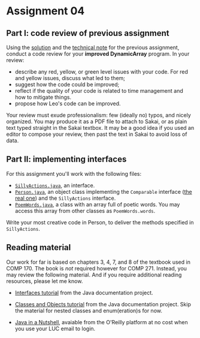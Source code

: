 # Assignment 04

## Part I: code review of previous assignment

Using the [solution](../03-wow-more-dynamic-arrays/DynamicArray_Solution.java) and the [technical note](../03-wow-more-dynamic-arrays/TechNote.md) for the previous assignment, conduct a code review for your **improved DynamicArray** program. In your review:

* describe any red, yellow, or green level issues with your code. For red and yellow issues, discuss what led to them;
* suggest how the code could be improved;
* reflect if the quality of your code is related to time management and how to mitigate things.
* propose how Leo's code can be improved.

Your review must exude professionalism: few (ideally no) typos, and nicely organized. You may produce it as a PDF file to attach to Sakai, or as plain text typed straight in the Sakai textbox. It may be a good idea if you used an editor to compose your review, then past the text in Sakai to avoid loss of data.

## Part II: implementing interfaces

For this assignment you'll work with the following files:

* [`SillyActions.java`](./SillyActions.java), an interface.
* [`Person.java`](./Person.java), an object class implementing the `Comparable` interface ([the real one](https://docs.oracle.com/en/java/javase/21/docs/api/java.base/java/lang/Comparable.html)) and the `SillyActions` interface.
* [`PoemWords.java`](./PoemWords.java), a class with an array full of poetic words. You may access this array from other classes as `PoemWords.words`.

Write your most creative code in Person, to deliver the methods specified in `SillyActions`.

## Reading material

Our work for far is based on chapters 3, 4, 7, and 8 of the textbook used in COMP 170. The book is *not* required however for COMP 271. Instead, you may review the following material. And if you require additional reading resources, please let me know.

* [Interfaces tutorial](https://docs.oracle.com/javase/tutorial/java/IandI/createinterface.html)  from the Java documentation project.

* [Classes and Objects tutorial](https://docs.oracle.com/javase/tutorial/java/javaOO/index.html) from the Java documentation project. Skip the material for nested classes and enum(eration)s for now.

* [Java in a Nutshell](https://learning.oreilly.com/library/view/java-in-a/9781098130992/), avaiable from the O'Reilly platform at no cost when you use your LUC email to login.